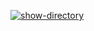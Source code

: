 [![show-directory](https://github.com/nika7407/test-meow-/actions/workflows/testFlow.yml/badge.svg)](https://github.com/nika7407/test-meow-/actions/workflows/testFlow.yml)
